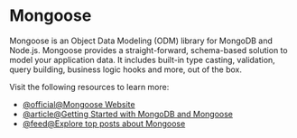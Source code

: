 # Mongoose

Mongoose is an Object Data Modeling (ODM) library for MongoDB and Node.js. Mongoose provides a straight-forward, schema-based solution to model your application data. It includes built-in type casting, validation, query building, business logic hooks and more, out of the box.

Visit the following resources to learn more:

- [@official@Mongoose Website](https://mongoosejs.com)
- [@article@Getting Started with MongoDB and Mongoose](https://www.mongodb.com/developer/languages/javascript/getting-started-with-mongodb-and-mongoose/)
- [@feed@Explore top posts about Mongoose](https://app.daily.dev/tags/mongoose?ref=roadmapsh)
